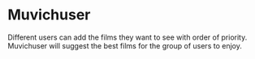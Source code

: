 # Muvichuser

Different users can add the films they want to see with order of priority.
Muvichuser will suggest the best films for the group of users to enjoy.
